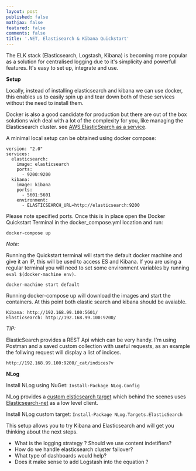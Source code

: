 ```yaml
---
layout: post
published: false
mathjax: false
featured: false
comments: false
title: '.NET, Elastisearch & Kibana Quickstart'
---
```

The ELK stack (Elasticsearch, Logstash, Kibana) is becoming more popular as a solution for centralised logging due to it's simplicity and powerfull features. It's easy to set up, integrate and use.

**Setup**

Locally, instead of installing elasticsearch and kibana we can use docker, this enables us to easily spin up and tear down both of these services without the need to install them.

Docker is also a good candidate for production but there are out of the box solutions wich deal with a lot of the complexity for you, like managing the Elasticsearch cluster. see [AWS ElasticSearch as a service](https://aws.amazon.com/elasticsearch-service/).

A minimal local setup can be obtained using docker compose:

```
version: "2.0"
services:
  elasticsearch:
    image: elasticsearch
    ports:
      - 9200:9200
  kibana:
    image: kibana
    ports:
      - 5601:5601
    environment:
      - ELASTICSEARCH_URL=http://elasticsearch:9200
```

Please note specified ports.
Once this is in place open the Docker Quickstart Terminal in the docker_compose.yml location and run:

`docker-compose up`

_Note:_ 

Running the Quickstart terminal will start the default docker machine and give it an IP, this will be used to access ES and Kibana.
If you are using a regular terminal you will need to set some environment variables by running `eval $(docker-machine env)`.

`docker-machine start default`

Running docker-compose up will download the images and start the containers. At this point both elastic search and kibana should be avaiable.

	Kibana: http://192.168.99.100:5601/ 
	Elasticsearch: http://192.168.99.100:9200/

_TIP:_ 

ElasticSearch provides a REST Api which can be very handy.
I'm using Postman and a saved custom collection with useful requests, as an example the follwing request will display a list of indices.

`http://192.168.99.100:9200/_cat/indices?v`


**NLog**

Install NLog using NuGet: `Install-Package NLog.Config`

NLog provides a [custom elsticsearch target](https://github.com/ReactiveMarkets/NLog.Targets.ElasticSearch) which behind the scenes uses [Elasticsearch-net](https://github.com/elastic/elasticsearch-net) as a low level client.

Install NLog custom target:  `Install-Package NLog.Targets.ElasticSearch`

This setup allows you to try Kibana and Elasticsearch and will get you thinking about the next steps.
- What is the logging strategy ? Should we use content indetifiers?
- How do we handle elasticsearch cluster failover?
- What type of dashboards would help?
- Does it make sense to add Logstash into the equation ?

